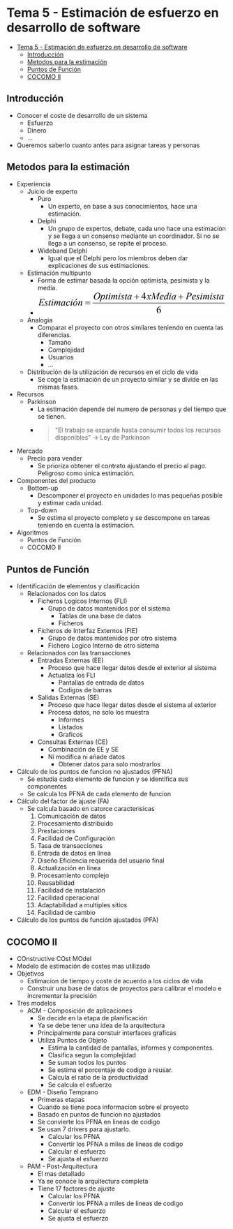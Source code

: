 <!-- markdownlint-disable MD004 -->
# Tema 5 - Estimación de esfuerzo en desarrollo de software

- [Tema 5 - Estimación de esfuerzo en desarrollo de software](#tema-5---estimación-de-esfuerzo-en-desarrollo-de-software)
  - [Introducción](#introducción)
  - [Metodos para la estimación](#metodos-para-la-estimación)
  - [Puntos de Función](#puntos-de-función)
  - [COCOMO II](#cocomo-ii)

## Introducción

* Conocer el coste de desarrollo de un sistema
  * Esfuerzo
  * Dinero
  * ...
* Queremos saberlo cuanto antes para asignar tareas y personas

## Metodos para la estimación

* Experiencia
  * Juicio de experto
    * Puro
      * Un experto, en base a sus conocimientos, hace una estimación.
    * Delphi
      * Un grupo de expertos, debate, cada uno hace una estimación y se llega a un consenso mediante un coordinador. Si no se llega a un consenso, se repite el proceso.
    * Wideband Delphi
      * Igual que el Delphi pero los miembros deben dar explicaciones de sus estimaciones.
  * Estimación multipunto
    * Forma de estimar basada la opción optimista, pesimista y la media.
    * ![Image](./img/1.png)
  * Analogia
    * Comparar el proyecto con otros similares teniendo en cuenta las diferencias.
      * Tamaño
      * Complejidad
      * Usuarios
      * ...
  * Distribución de la utilización de recursos en el ciclo de vida
    * Se coge la estimación de un proyecto similar y se divide en las mismas fases.
* Recursos
  * Parkinson
    * La estimación depende del numero de personas y del tiempo que se tienen.
    * > "El trabajo se expande hasta consumir todos los recursos disponibles" -> Ley de Parkinson
* Mercado
  * Precio para vender
    * Se prioriza obtener el contrato ajustando el precio al pago. Peligroso como única estimación.
* Componentes del producto
  * Bottom-up
    * Descomponer el proyecto en unidades lo mas pequeñas posible y estimar cada unidad.
  * Top-down
    * Se estima el proyecto completo y se descompone en tareas teniendo en cuenta la estimacion.
* Algoritmos
  * Puntos de Función
  * COCOMO II

## Puntos de Función

* Identificación de elementos y clasificación
  * Relacionados con los datos
    * Ficheros Logicos Internos (FLI)
      * Grupo de datos mantenidos por el sistema
        * Tablas de una base de datos
        * Ficheros
    * Ficheros de Interfaz Externos (FIE)
      * Grupo de datos mantenidos por otro sistema
      * Fichero Logico Interno de otro sistema
  * Relacionados con las transacciones
    * Entradas Externas (EE)
      * Proceso que hace llegar datos desde el exterior al sistema
      * Actualiza los FLI
        * Pantallas de entrada de datos
        * Codigos de barras
    * Salidas Externas (SE)
      * Proceso que hace llegar datos desde el sistema al exterior
      * Procesa datos, no solo los muestra
        * Informes
        * Listados
        * Graficos
    * Consultas Externas (CE)
      * Combinación de EE y SE
      * Ni modifica ni añade datos
        * Obtener datos para solo mostrarlos
* Cálculo de los puntos de funcion no ajustados (PFNA)
  * Se estudia cada elemento de funcion y se identifica sus componentes
  * Se calcula los PFNA de cada elemento de funcion
* Cálculo del factor de ajuste (FA)
  * Se calcula basado en catorce caracterisicas
    1. Comunicación de datos
    2. Procesamiento distribuido
    3. Prestaciones
    4. Facilidad de Configuración
    5. Tasa de transacciones
    6. Entrada de datos en linea
    7. Diseño Eficiencia requerida del usuario final
    8. Actualización en linea
    9. Procesamiento complejo
    10. Reusabilidad
    11. Facilidad de instalación
    12. Facilidad operacional
    13. Adaptabilidad a multiples sitios
    14. Facilidad de cambio
* Cálculo de los puntos de función ajustados (PFA)

## COCOMO II

* COnstructive COst MOdel
* Modelo de estimación de costes mas utilizado
* Objetivos
  * Estimacion de tiempo y coste de acuerdo a los ciclos de vida
  * Construir una base de datos de proyectos para calibrar el modelo e incrementar la precisión
* Tres modelos
  * ACM - Composición de aplicaciones
    * Se decide en la etapa de planificación
    * Ya se debe tener una idea de la arquitectura
    * Principalmente para constuir interfaces graficas
    * Utiliza Puntos de Objeto
      * Estima la cantidad de pantallas, informes y componentes.
      * Clasifica segun la complejidad
      * Se suman todos los puntos
      * Se estima el porcentaje de codigo a reusar.
      * Calcula el ratio de la productividad
      * Se calcula el esfuerzo
  * EDM - Diseño Temprano
    * Primeras etapas
    * Cuando se tiene poca informacion sobre el proyecto
    * Basado en puntos de funcion no ajustados
    * Se convierte los PFNA en lineas de codigo
    * Se usan 7 drivers para ajustarlo.
      * Calcular los PFNA
      * Convertir los PFNA a miles de lineas de codigo
      * Calcular el esfuerzo
      * Se ajusta el esfuerzo
  * PAM - Post-Arquitectura
    * El mas detallado
    * Ya se conoce la arquitectura completa
    * Tiene 17 factores de ajuste
      * Calcular los PFNA
      * Convertir los PFNA a miles de lineas de codigo
      * Calcular el esfuerzo
      * Se ajusta el esfuerzo
